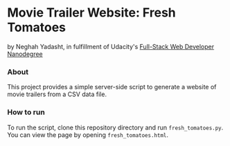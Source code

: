 # Movie Trailer Website: Fresh Tomatoes

by Neghah Yadasht, in fulfillment of Udacity's [Full-Stack Web Developer Nanodegree](https://www.udacity.com/course/nd004)

### About

This project provides a simple server-side script to generate a website of movie trailers from a CSV data file.

### How to run

To run the script, clone this repository directory and run `fresh_tomatoes.py`.  You can view the page by opening `fresh_tomatoes.html`.

